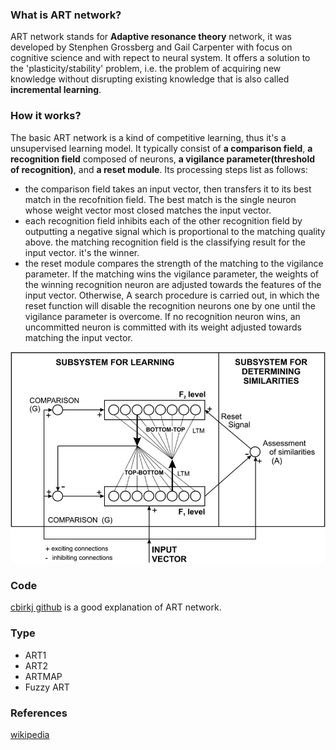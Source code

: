 
### What is ART network?
ART network stands for **Adaptive resonance theory** network, it was developed by Stenphen Grossberg and Gail Carpenter with focus on cognitive science and with repect to neural system. It offers a solution to the 'plasticity/stability' problem, i.e. the problem of acquiring new knowledge without disrupting existing knowledge that is also called **incremental learning**.

### How it works?
The basic ART network is a kind of competitive learning, thus it's a unsupervised learning model. It typically consist of **a comparison field**, **a recognition field** composed of neurons, **a vigilance parameter(threshold of recognition)**, and **a reset module**. Its processing steps list as follows:
 * the comparison field takes an input vector, then transfers it to its best match in the recofnition field. The best match is the single neuron whose weight vector most closed matches the input vector.
 * each recognition field inhibits each of the other recognition field by outputting a negative signal which is proportional to the matching quality above. the matching recognition field is the classifying result for the input vector. it's the winner.
 * the reset module compares the strength of the matching to the vigilance parameter. If the matching wins the vigilance parameter, the weights of the winning recognition neuron are adjusted towards the features of the input vector. Otherwise, A search procedure is carried out, in which the reset function will disable the recognition neurons one by one until the vigilance parameter is overcome. If no recognition neuron wins, an uncommitted neuron is committed with its weight adjusted towards matching the input vector.

![From Network](./resources/art.png)

### Code
[cbirkj github](https://github.com/cbirkj/art-python/blob/master/art/train.py) is a good explanation of ART network.

### Type
 * ART1
 * ART2
 * ARTMAP
 * Fuzzy ART

### References
[wikipedia](https://en.wikipedia.org/wiki/Adaptive_resonance_theory)


